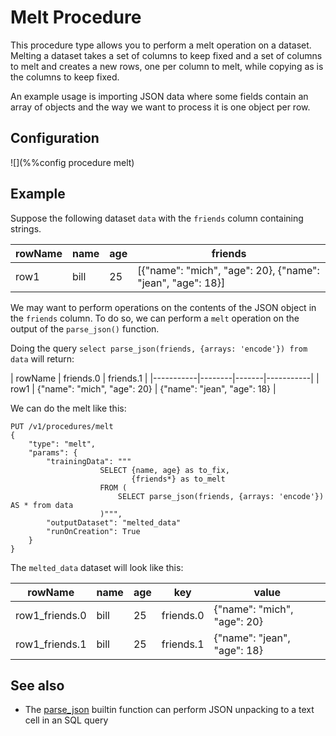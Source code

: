 # Melt Procedure

This procedure type allows you to perform a melt operation on a dataset. Melting 
a dataset takes a set of columns to keep fixed and a set of columns to melt and
creates a new rows, one per column to melt, while copying as is the columns to 
keep fixed.

An example usage is importing JSON data where some fields contain an array of 
objects and the way we want to process it is one object per row.

## Configuration

![](%%config procedure melt)

## Example

Suppose the following dataset `data` with the `friends` column containing strings.

| rowName | name | age | friends |
|-----------|--------|-------|-----------|
| row1 | bill | 25 | [{"name": "mich", "age": 20}, {"name": "jean", "age": 18}] |

We may want to perform operations on the contents of the JSON object in the 
`friends` column. To do so, we can perform a `melt` operation on the output
of the `parse_json()` function.

Doing the query `select parse_json(friends, {arrays: 'encode'}) from data` will return:

| rowName | friends.0 | friends.1 |
|-----------|--------|-------|-----------|
| row1 | {"name": "mich", "age": 20} | {"name": "jean", "age": 18} |

We can do the melt like this:

    PUT /v1/procedures/melt
    {
        "type": "melt",
        "params": {
            "trainingData": """
                        SELECT {name, age} as to_fix,
                               {friends*} as to_melt
                        FROM (
                            SELECT parse_json(friends, {arrays: 'encode'}) AS * from data
                        )""",
            "outputDataset": "melted_data"
            "runOnCreation": True
        }
    }

The `melted_data` dataset will look like this:

| rowName | name | age | key | value |
|-----------|--------|-------|-----------|-----|
| row1_friends.0 | bill | 25 | friends.0 | {"name": "mich", "age": 20} |
| row1_friends.1 | bill | 25 | friends.1 | {"name": "jean", "age": 18} |


## See also

* The [parse_json](../sql/ValueExpression.md.html#parse_json) builtin function can perform 
JSON unpacking to a text cell in an SQL query

